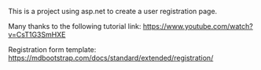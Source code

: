 This is a project using asp.net to create a user registration page. 

Many thanks to the following tutorial link:
https://www.youtube.com/watch?v=CsT1G3SmHXE

Registration form template:
https://mdbootstrap.com/docs/standard/extended/registration/
